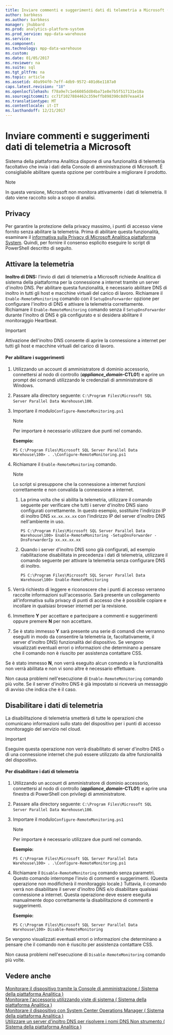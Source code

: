 ```yaml
---
title: Inviare commenti e suggerimenti dati di telemetria a Microsoft (SQL Server PDW)
author: barbkess
ms.author: barbkess
manager: jhubbard
ms.prod: analytics-platform-system
ms.prod_service: mpp-data-warehouse
ms.service: 
ms.component: 
ms.technology: mpp-data-warehouse
ms.custom: 
ms.date: 01/05/2017
ms.reviewer: na
ms.suite: sql
ms.tgt_pltfrm: na
ms.topic: article
ms.assetid: 40a994f0-7eff-4db9-9572-401d6e1187a0
caps.latest.revision: "18"
ms.openlocfilehash: f78a9e7c1e66085dd84ba71e8e7b5f517131e18a
ms.sourcegitcommit: cc71f1027884462c359effb898390c8d97eaa414
ms.translationtype: MT
ms.contentlocale: it-IT
ms.lasthandoff: 12/21/2017
---
```

# <a name="send-telemetry-feedback-to-microsoft"></a>Inviare commenti e suggerimenti dati di telemetria a Microsoft
Sistema della piattaforma Analitica dispone di una funzionalità di telemetria facoltativo che invia i dati della Console di amministrazione di Microsoft. È consigliabile abilitare questa opzione per contribuire a migliorare il prodotto.  
  
> [!NOTE]  
> In questa versione, Microsoft non monitora attivamente i dati di telemetria. Il dato viene raccolto solo a scopo di analisi.  
  
## <a name="privacy"></a>Privacy  
Per garantire la protezione della privacy massimo, i punti di accesso viene fornito senza abilitare la telemetria. Prima di abilitare questa funzionalità, esaminare il [informativa sulla Privacy di Microsoft Analitica piattaforma System](http://go.microsoft.com/fwlink/?LinkId=400902). Quindi, per fornire il consenso esplicito eseguire lo script di PowerShell descritto di seguito.  
  
## <a name="enable"></a>Attivare la telemetria  
**Inoltro di DNS:** l'invio di dati di telemetria a Microsoft richiede Analitica di sistema della piattaforma per la connessione a internet tramite un server d'inoltro DNS. Per abilitare questa funzionalità, è necessario abilitare DNS di inoltro in tutti gli host e macchine virtuali del carico di lavoro. Richiamare il `Enable-RemoteMonitoring` comando con il `SetupDnsForwarder` opzione per configurare l'inoltro di DNS e attivare la telemetria correttamente. Richiamare il `Enable-RemoteMonitoring` comando senza il `SetupDnsForwarder` durante l'inoltro di DNS è già configurato e si desidera abilitare il monitoraggio Heartbeat.  
  
> [!IMPORTANT]  
> Attivazione dell'inoltro DNS consente di aprire la connessione a internet per tutti gli host e macchine virtuali del carico di lavoro.  
  
#### <a name="to-enable-feedback"></a>Per abilitare i suggerimenti  
  
1.  Utilizzando un account di amministratore di dominio accessorio, connettersi al nodo di controllo (***appliance_domain*-CTL01**) e aprire un prompt dei comandi utilizzando le credenziali di amministratore di Windows.  
  
2.  Passare alla directory seguente: `C:\Program Files\Microsoft SQL Server Parallel Data Warehouse\100`.  
  
3.  Importare il modulo`Configure-RemoteMonitoring.ps1`  
  
    > [!NOTE]  
    > Per importare è necessario utilizzare due punti nel comando.  
  
    **Esempio:**  
  
    ```  
    PS C:\Program Files\Microsoft SQL Server Parallel Data Warehouse\100> . .\Configure-RemoteMonitoring.ps1  
    ```  
  
4.  Richiamare il `Enable-RemoteMonitoring` comando.  
  
    > [!NOTE]  
    > Lo script si presuppone che la connessione a internet funzioni correttamente e non convalida la connessione a internet.  
  
    1.  La prima volta che si abilita la telemetria, utilizzare il comando seguente per verificare che tutti i server d'inoltro DNS siano configurati correttamente. In questo esempio, sostituire l'indirizzo IP di inoltro DNS `xx.xx.xx.xx` con l'indirizzo IP del server d'inoltro DNS nell'ambiente in uso.  
  
        ```  
        PS C:\Program Files\Microsoft SQL Server Parallel Data Warehouse\100> Enable-RemoteMonitoring -SetupDnsForwarder -DnsForwarderIp xx.xx.xx.xx  
        ```  
  
    2.  Quando i server d'inoltro DNS sono già configurati, ad esempio riabilitazione disabilitata in precedenza i dati di telemetria, utilizzare il comando seguente per attivare la telemetria senza configurare DNS di inoltro.  
  
        ```  
        PS C:\Program Files\Microsoft SQL Server Parallel Data Warehouse\100> Enable-RemoteMonitoring  
        ```  
  
5.  Verrà richiesto di leggere e riconoscere che i punti di accesso verranno raccolte informazioni sull'accessorio. Sarà presente un collegamento all'informativa sulla privacy di punti di accesso che è possibile copiare e incollare in qualsiasi browser internet per la revisione.  
  
6.  Immettere **Y** per accettare e partecipare a commenti e suggerimenti oppure premere **N** per non accettare.  
  
7.  Se è stato immesso **Y** sarà presente una serie di comandi che verranno eseguiti in modo da consentire la telemetria (e, facoltativamente, il server d'inoltro DNS) funzionalità del dispositivo. Se vengono visualizzati eventuali errori o informazioni che determinano a pensare che il comando non è riuscito per assistenza contattare CSS.  
  
Se è stato immesso **N**, non verrà eseguito alcun comando e la funzionalità non verrà abilitata e non vi sono altre è necessario effettuare.  
  
Non causa problemi nell'esecuzione di `Enable-RemoteMonitoring` comando più volte. Se il server d'inoltro DNS è già impostato si riceverà un messaggio di avviso che indica che è il caso.  
  
## <a name="disable"></a>Disabilitare i dati di telemetria  
La disabilitazione di telemetria smetterà di tutte le operazioni che comunicano informazioni sullo stato del dispositivo per i punti di accesso monitoraggio del servizio nel cloud.  
  
> [!IMPORTANT]  
> Eseguire questa operazione non verrà disabilitato di server d'inoltro DNS o di una connessione internet che può essere utilizzato da altre funzionalità del dispositivo.  
  
#### <a name="to-disable-telemetry"></a>Per disabilitare i dati di telemetria  
  
1.  Utilizzando un account di amministratore di dominio accessorio, connettersi al nodo di controllo (***appliance_domain*-CTL01**) e aprire una finestra di PowerShell con privilegi di amministratore.  
  
2.  Passare alla directory seguente: `C:\Program Files\Microsoft SQL Server Parallel Data Warehouse\100`.  
  
3.  Importare il modulo`Configure-RemoteMonitoring.ps1`  
  
    > [!NOTE]  
    > Per importare è necessario utilizzare due punti nel comando.  
  
    **Esempio:**  
  
    ```  
    PS C:\Program Files\Microsoft SQL Server Parallel Data Warehouse\100> . .\Configure-RemoteMonitoring.ps1  
    ```  
  
4.  Richiamare il `Disable-RemoteMonitoring` comando senza parametri. Questo comando interrompe l'invio di commenti e suggerimenti. (Questa operazione non modificherà il monitoraggio locale.) Tuttavia, il comando verrà non disabilitare il server d'inoltro DNS e/o disabilitare qualsiasi connessione a internet. Questa operazione deve essere eseguita manualmente dopo correttamente la disabilitazione di commenti e suggerimenti.  
  
    **Esempio:**  
  
    ```  
    PS C:\Program Files\Microsoft SQL Server Parallel Data Warehouse\100> Disable-RemoteMonitoring  
    ```  
  
Se vengono visualizzati eventuali errori o informazioni che determinano a pensare che il comando non è riuscito per assistenza contattare CSS.  
  
Non causa problemi nell'esecuzione di `Disable-RemoteMonitoring` comando più volte.  
  
## <a name="see-also"></a>Vedere anche  
[Monitorare il dispositivo tramite la Console di amministrazione &#40; Sistema della piattaforma Analitica &#41;](monitor-the-appliance-by-using-the-admin-console.md)  
[Monitorare l'accessorio utilizzando viste di sistema &#40; Sistema della piattaforma Analitica &#41;](monitor-the-appliance-by-using-system-views.md)  
[Monitorare il dispositivo con System Center Operations Manager &#40; Sistema della piattaforma Analitica &#41;](monitor-the-appliance-by-using-system-center-operations-manager.md)  
[Utilizzare un server d'inoltro DNS per risolvere i nomi DNS Non strumento &#40; Sistema della piattaforma Analitica &#41;](use-a-dns-forwarder-to-resolve-non-appliance-dns-names.md)  
  
